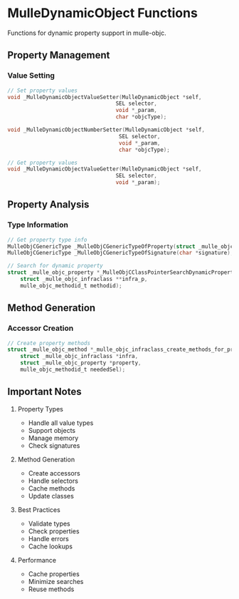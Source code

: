 # MulleDynamicObject Functions

Functions for dynamic property support in mulle-objc.

## Property Management

### Value Setting
```c
// Set property values
void _MulleDynamicObjectValueSetter(MulleDynamicObject *self,
                                  SEL selector,
                                  void *_param,
                                  char *objcType);

void _MulleDynamicObjectNumberSetter(MulleDynamicObject *self,
                                   SEL selector,
                                   void *_param,
                                   char *objcType);

// Get property values
void _MulleDynamicObjectValueGetter(MulleDynamicObject *self,
                                  SEL selector,
                                  void *_param);
```

## Property Analysis

### Type Information
```c
// Get property type info
MulleObjCGenericType _MulleObjCGenericTypeOfProperty(struct _mulle_objc_property *property);
MulleObjCGenericType _MulleObjCGenericTypeOfSignature(char *signature);

// Search for dynamic property
struct _mulle_objc_property *_MulleObjCClassPointerSearchDynamicProperty(
    struct _mulle_objc_infraclass **infra_p,
    mulle_objc_methodid_t methodid);
```

## Method Generation

### Accessor Creation
```c
// Create property methods
struct _mulle_objc_method *_mulle_objc_infraclass_create_methods_for_property(
    struct _mulle_objc_infraclass *infra,
    struct _mulle_objc_property *property,
    mulle_objc_methodid_t neededSel);
```

## Important Notes

1. Property Types
   - Handle all value types
   - Support objects
   - Manage memory
   - Check signatures

2. Method Generation
   - Create accessors
   - Handle selectors
   - Cache methods
   - Update classes

3. Best Practices
   - Validate types
   - Check properties
   - Handle errors
   - Cache lookups

4. Performance
   - Cache properties
   - Minimize searches
   - Reuse methods
